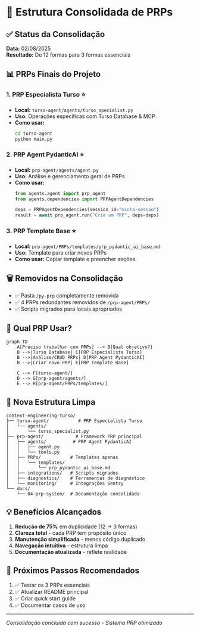 # 🚀 Estrutura Consolidada de PRPs

## ✅ Status da Consolidação

**Data:** 02/08/2025  
**Resultado:** De 12 formas para 3 formas essenciais

## 📊 PRPs Finais do Projeto

### 1. **PRP Especialista Turso** ⭐
- **Local:** `turso-agent/agents/turso_specialist.py`
- **Uso:** Operações específicas com Turso Database & MCP
- **Como usar:**
  ```bash
  cd turso-agent
  python main.py
  ```

### 2. **PRP Agent PydanticAI** ⭐
- **Local:** `prp-agent/agents/agent.py`
- **Uso:** Análise e gerenciamento geral de PRPs
- **Como usar:**
  ```python
  from agents.agent import prp_agent
  from agents.dependencies import PRPAgentDependencies
  
  deps = PRPAgentDependencies(session_id="minha-sessao")
  result = await prp_agent.run("Crie um PRP", deps=deps)
  ```

### 3. **PRP Template Base** ⭐
- **Local:** `prp-agent/PRPs/templates/prp_pydantic_ai_base.md`
- **Uso:** Template para criar novos PRPs
- **Como usar:** Copiar template e preencher seções

## 🗑️ Removidos na Consolidação

- ✅ Pasta `/py-prp` completamente removida
- ✅ 4 PRPs redundantes removidos de `/prp-agent/PRPs/`
- ✅ Scripts migrados para locais apropriados

## 🎯 Qual PRP Usar?

```mermaid
graph TD
    A[Preciso trabalhar com PRPs] --> B{Qual objetivo?}
    B -->|Turso Database| C[PRP Especialista Turso]
    B -->|Análise/CRUD PRPs| D[PRP Agent PydanticAI]
    B -->|Criar novo PRP| E[PRP Template Base]
    
    C --> F[turso-agent/]
    D --> G[prp-agent/agents/]
    E --> H[prp-agent/PRPs/templates/]
```

## 📁 Nova Estrutura Limpa

```
context-engineering-turso/
├── turso-agent/           # PRP Especialista Turso
│   └── agents/
│       └── turso_specialist.py
├── prp-agent/            # Framework PRP principal
│   ├── agents/          # PRP Agent PydanticAI
│   │   ├── agent.py
│   │   └── tools.py
│   ├── PRPs/           # Templates apenas
│   │   └── templates/
│   │       └── prp_pydantic_ai_base.md
│   ├── integrations/   # Scripts migrados
│   ├── diagnostics/    # Ferramentas de diagnóstico
│   └── monitoring/     # Integrações Sentry
└── docs/
    └── 04-prp-system/  # Documentação consolidada
```

## 💡 Benefícios Alcançados

1. **Redução de 75%** em duplicidade (12 → 3 formas)
2. **Clareza total** - cada PRP tem propósito único
3. **Manutenção simplificada** - menos código duplicado
4. **Navegação intuitiva** - estrutura limpa
5. **Documentação atualizada** - reflete realidade

## 🚀 Próximos Passos Recomendados

1. ✅ Testar os 3 PRPs essenciais
2. ✅ Atualizar README principal
3. ✅ Criar quick start guide
4. ✅ Documentar casos de uso

---
*Consolidação concluída com sucesso - Sistema PRP otimizado*